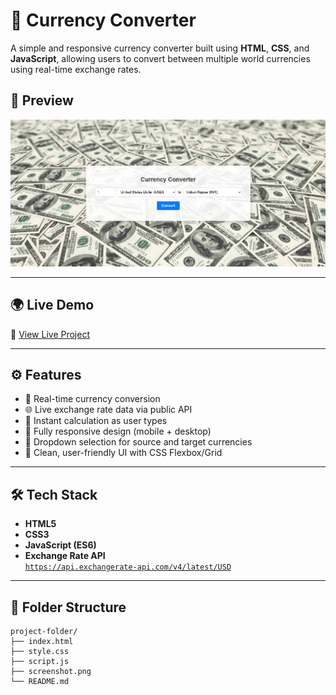 # 💱 Currency Converter

A simple and responsive currency converter built using **HTML**, **CSS**, and **JavaScript**, allowing users to convert between multiple world currencies using real-time exchange rates.

## 📸 Preview

![Currency Converter Screenshot](./screenshot.png) 

---

## 🌍 Live Demo

🔗 [View Live Project](https://currencycircus.netlify.app/)

---

## ⚙️ Features

- 🔁 Real-time currency conversion
- 🌐 Live exchange rate data via public API
- 🧮 Instant calculation as user types
- 📱 Fully responsive design (mobile + desktop)
- 🎯 Dropdown selection for source and target currencies
- 🎨 Clean, user-friendly UI with CSS Flexbox/Grid

---

## 🛠️ Tech Stack

- **HTML5**
- **CSS3**
- **JavaScript (ES6)**
- **Exchange Rate API**  
  [`https://api.exchangerate-api.com/v4/latest/USD`](https://api.exchangerate-api.com/v4/latest/USD)

---

## 📂 Folder Structure

```plaintext
project-folder/
├── index.html
├── style.css
├── script.js
├── screenshot.png
└── README.md

